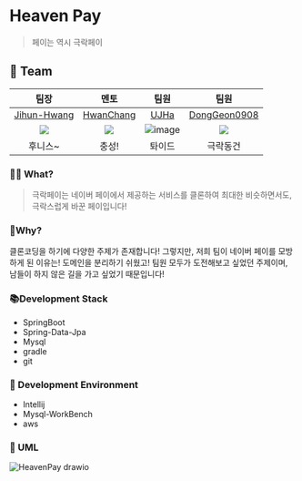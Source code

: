 # Heaven Pay

> 페이는 역시 극락페이



## 🦹‍ Team

|                           팀장                            |                           멘토                            |              팀원               |                           팀원                            |
| :-------------------------------------------------------: | :-------------------------------------------------------: | :-----------------------------: | :-------------------------------------------------------: |
|       [Jihun-Hwang](https://github.com/Jihun-Hwang)       |         [HwanChang](https://github.com/HwanChang)         | [UJHa](https://github.com/UJHa) |      [DongGeon0908](https://github.com/DongGeon0908)      |
| ![](https://avatars.githubusercontent.com/u/55920132?v=4) | ![](https://avatars.githubusercontent.com/u/32251594?v=4) |       ![image](https://user-images.githubusercontent.com/22016754/138271775-da838665-a39d-4d79-bc4f-a07147c64993.png)        | ![](https://avatars.githubusercontent.com/u/50691225?v=4) |
|                          후니스~                          |                           충성!                           |             톼이드              |                         극락동건                          |



### 🏃‍♂️ What?

> 극락페이는 네이버 페이에서 제공하는 서비스를 클론하여 최대한 비슷하면서도, 극락스럽게 바꾼 페이입니다!



### 🤲Why?

클론코딩을 하기에 다양한 주제가 존재합니다! 그렇지만, 저희 팀이 네이버 페이를 모방하게 된 이유는! 도메인을 분리하기 쉬웠고! 팀원 모두가 도전해보고 싶었던 주제이며, 남들이 하지 않은 길을 가고 싶었기 때문입니다!



### 📚Development Stack

- SpringBoot
- Spring-Data-Jpa
- Mysql
- gradle
- git



### 🙌 Development Environment

- Intellij
- Mysql-WorkBench
- aws

### 📄 UML
![HeavenPay drawio](https://user-images.githubusercontent.com/22016754/138275089-3df48c78-0ee8-49ef-b4ef-9bc1cf2402a8.png)
